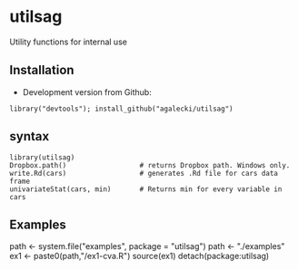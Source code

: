 # utilsag

Utility functions for internal use

## Installation

* Development version from Github:
```
library("devtools"); install_github("agalecki/utilsag")
```
## syntax

```
library(utilsag)
Dropbox.path()                  # returns Dropbox path. Windows only.
write.Rd(cars)                  # generates .Rd file for cars data frame
univariateStat(cars, min)       # Returns min for every variable in cars
```

## Examples

path <- system.file("examples", package = "utilsag")
path <- "./examples"
ex1 <- paste0(path,"/ex1-cva.R")
source(ex1)
detach(package:utilsag)